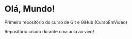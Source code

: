 # Olá, Mundo!
 Primeiro repositório do curso de Git e GiHub (CursoEmVideo)

 Repositório criado durante uma aula ao vivo!
